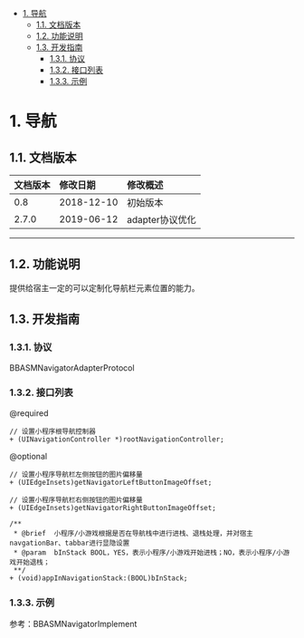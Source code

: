 <!-- TOC -->

- [1. 导航](#1-导航)
    - [1.1. 文档版本](#11-文档版本)
    - [1.2. 功能说明](#12-功能说明)
    - [1.3. 开发指南](#13-开发指南)
        - [1.3.1. 协议](#131-协议)
        - [1.3.2. 接口列表](#132-接口列表)
        - [1.3.3. 示例](#133-示例)
            
<!-- /TOC -->
# 1. 导航
## 1.1. 文档版本

|文档版本|修改日期|修改概述|
|:--|:--|:--|
|0.8|2018-12-10|初始版本|
|2.7.0|2019-06-12|adapter协议优化|

--------------------------
## 1.2. 功能说明
提供给宿主一定的可以定制化导航栏元素位置的能力。

## 1.3. 开发指南


### 1.3.1. 协议

BBASMNavigatorAdapterProtocol


### 1.3.2. 接口列表
@required

```
// 设置小程序根导航控制器
+ (UINavigationController *)rootNavigationController;

```
@optional

```
// 设置小程序导航栏左侧按钮的图片偏移量
+ (UIEdgeInsets)getNavigatorLeftButtonImageOffset;

// 设置小程序导航栏右侧按钮的图片偏移量
+ (UIEdgeInsets)getNavigatorRightButtonImageOffset;

/**
 * @brief  小程序/小游戏根据是否在导航栈中进行进栈、退栈处理，并对宿主navgationBar、tabbar进行显隐设置
 * @param  bInStack BOOL，YES，表示小程序/小游戏开始进栈；NO，表示小程序/小游戏开始退栈；
 **/
+ (void)appInNavigationStack:(BOOL)bInStack;
```
### 1.3.3. 示例
参考：BBASMNavigatorImplement


